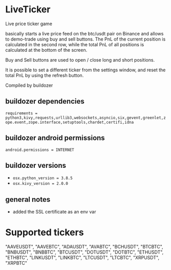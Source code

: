 # LiveTicker
Live price ticker game

basically starts a live price feed on the btc/usdt pair on Binance and allows to demo-trade using buy and sell buttons.
The PnL of the current position is calculated in the second row, while the total PnL of all positions is calculated at the bottom of the screen.

Buy and Sell buttons are used to open / close long and short positions.

It is possible to set a different ticker from the settings window, and reset the total PnL by using the refresh button.

Compiled by buildozer

## buildozer dependencies
`requirements = python3,kivy,requests,urllib3,websockets,asyncio,six,gevent,greenlet,zope.event,zope.interface,setuptools,chardet,certifi,idna`

## buildozer android permissions
`android.permissions = INTERNET`

## buildozer versions
* `osx.python_version = 3.8.5`
* `osx.kivy_version = 2.0.0`

## general notes
* added the SSL certificate as an env var

# Supported tickers
"AAVEUSDT",
"AAVEBTC",
"ADAUSDT",
"AVABTC",
"BCHUSDT",
"BTCBTC",
"BNBUSDT",
"BNBBTC",
"BTCUSDT",
"DOTUSDT",
"DOTBTC",
"ETHUSDT",
"ETHBTC",
"LINKUSDT",
"LINKBTC",
"LTCUSDT",
"LTCBTC",
"XRPUSDT",
"XRPBTC"

